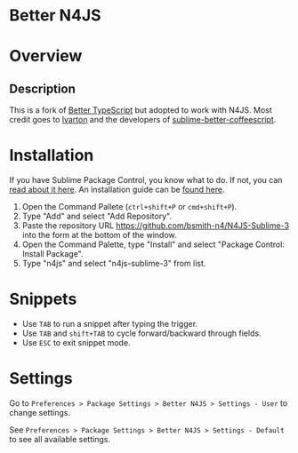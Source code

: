 Better N4JS
===========

# Overview

## Description

This is a fork of [Better TypeScript](https://github.com/lavrton/sublime-better-typescript) but adopted to work with N4JS.
Most credit goes to [lvarton](https://github.com/lavrton) and the developers of [sublime-better-coffeescript](https://github.com/aponxi/sublime-better-coffeescript).

# Installation

If you have Sublime Package Control, you know what to do. If not, you can [read about it here](https://sublime.wbond.net/). 
An installation guide can be [found here](https://sublime.wbond.net/installation).

1. Open the Command Pallete (`ctrl+shift+P` or `cmd+shift+P`).
2. Type "Add" and select "Add Repository".
3. Paste the repository URL https://github.com/bsmith-n4/N4JS-Sublime-3 into the form at the bottom of the window.
4. Open the Command Palette, type "Install" and select "Package Control: Install Package".
5. Type "n4js" and select "n4js-sublime-3" from list.

# Snippets

- Use `TAB` to run a snippet after typing the trigger.
- Use `TAB` and `shift+TAB` to cycle forward/backward through fields.
- Use `ESC` to exit snippet mode.

# Settings

Go to `Preferences > Package Settings > Better N4JS > Settings - User` to change settings.

See `Preferences > Package Settings > Better N4JS > Settings - Default` to see all available settings.

